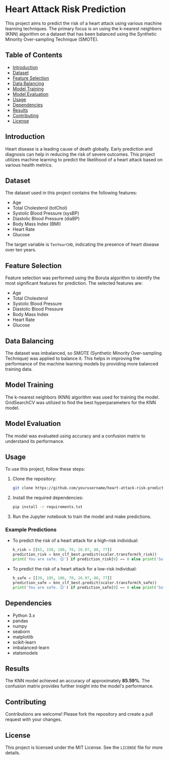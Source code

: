 # Heart Attack Risk Prediction

This project aims to predict the risk of a heart attack using various machine learning techniques. The primary focus is on using the k-nearest neighbors (KNN) algorithm on a dataset that has been balanced using the Synthetic Minority Over-sampling Technique (SMOTE).

## Table of Contents

- [Introduction](#introduction)
- [Dataset](#dataset)
- [Feature Selection](#feature-selection)
- [Data Balancing](#data-balancing)
- [Model Training](#model-training)
- [Model Evaluation](#model-evaluation)
- [Usage](#usage)
- [Dependencies](#dependencies)
- [Results](#results)
- [Contributing](#contributing)
- [License](#license)

## Introduction

Heart disease is a leading cause of death globally. Early prediction and diagnosis can help in reducing the risk of severe outcomes. This project utilizes machine learning to predict the likelihood of a heart attack based on various health metrics.

## Dataset

The dataset used in this project contains the following features:
- Age
- Total Cholesterol (totChol)
- Systolic Blood Pressure (sysBP)
- Diastolic Blood Pressure (diaBP)
- Body Mass Index (BMI)
- Heart Rate
- Glucose

The target variable is `TenYearCHD`, indicating the presence of heart disease over ten years.

## Feature Selection

Feature selection was performed using the Boruta algorithm to identify the most significant features for prediction. The selected features are:
- Age
- Total Cholesterol
- Systolic Blood Pressure
- Diastolic Blood Pressure
- Body Mass Index
- Heart Rate
- Glucose

## Data Balancing

The dataset was imbalanced, so SMOTE (Synthetic Minority Over-sampling Technique) was applied to balance it. This helps in improving the performance of the machine learning models by providing more balanced training data.

## Model Training

The k-nearest neighbors (KNN) algorithm was used for training the model. GridSearchCV was utilized to find the best hyperparameters for the KNN model.

## Model Evaluation

The model was evaluated using accuracy and a confusion matrix to understand its performance.

## Usage

To use this project, follow these steps:

1. Clone the repository:
   ```sh
   git clone https://github.com/yourusername/heart-attack-risk-prediction.git
   ```
2. Install the required dependencies:
   ```sh
   pip install -r requirements.txt
   ```
3. Run the Jupyter notebook to train the model and make predictions.

### Example Predictions

- To predict the risk of a heart attack for a high-risk individual:
  ```python
  h_risk = [[65, 150, 180, 70, 26.97, 80, 77]]
  prediction_risk = knn_clf_best.predict(scaler.transform(h_risk))
  print('You are safe. 😊') if prediction_risk[0] == 0 else print('Sorry, You are at risk. 👽')
  ```

- To predict the risk of a heart attack for a low-risk individual:
  ```python
  h_safe = [[39, 195, 106, 70, 26.97, 80, 77]]
  prediction_safe = knn_clf_best.predict(scaler.transform(h_safe))
  print('You are safe. 😊') if prediction_safe[0] == 0 else print('Sorry, You are at risk. 👽')
  ```

## Dependencies

- Python 3.x
- pandas
- numpy
- seaborn
- matplotlib
- scikit-learn
- imbalanced-learn
- statsmodels

## Results

The KNN model achieved an accuracy of approximately **85.59%**. The confusion matrix provides further insight into the model's performance.

## Contributing

Contributions are welcome! Please fork the repository and create a pull request with your changes.

## License

This project is licensed under the MIT License. See the `LICENSE` file for more details.

